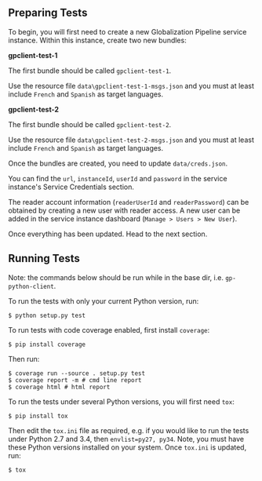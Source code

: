 <!-- Copyright IBM Corp. 2015

Licensed under the Apache License, Version 2.0 (the "License");
you may not use this file except in compliance with the License.
You may obtain a copy of the License at

http://www.apache.org/licenses/LICENSE-2.0

Unless required by applicable law or agreed to in writing, software
distributed under the License is distributed on an "AS IS" BASIS,
WITHOUT WARRANTIES OR CONDITIONS OF ANY KIND, either express or implied.
See the License for the specific language governing permissions and
limitations under the License. -->

Preparing Tests
-------------
To begin, you will first need to create a new Globalization Pipeline service
instance. Within this instance, create two new bundles:

**gpclient-test-1**

The first bundle should be called ``gpclient-test-1``.

Use the resource file ``data\gpclient-test-1-msgs.json`` and you must at least
include ``French`` and ``Spanish`` as target languages.

**gpclient-test-2**

The first bundle should be called ``gpclient-test-2``.

Use the resource file ``data\gpclient-test-2-msgs.json`` and you must at least
include ``French`` and ``Spanish`` as target languages.

Once the bundles are created, you need to update ``data/creds.json``.

You can find the ``url``, ``instanceId``, ``userId`` and ``password``
in the service instance's Service Credentials section.

The reader account information (``readerUserId`` and ``readerPassword``)
can be obtained by creating a new user with reader access. A new user can be
added in the service instance dashboard (``Manage > Users > New User``).

Once everything has been updated. Head to the next section.

Running Tests
-------------
Note: the commands below should be run while in the base dir, i.e.
``gp-python-client``.

To run the tests with only your current Python version, run:

    $ python setup.py test

To run tests with code coverage enabled, first install ``coverage``:

    $ pip install coverage

Then run:

    $ coverage run --source . setup.py test
    $ coverage report -m # cmd line report
    $ coverage html # html report

To run the tests under several Python versions, you will first need ``tox``:

    $ pip install tox

Then edit the ``tox.ini`` file as required, e.g. if you would like to run the
tests under Python 2.7 and 3.4, then ``envlist=py27, py34``. Note, you must
have these Python versions installed on your system. Once ``tox.ini`` is
updated, run:

    $ tox
